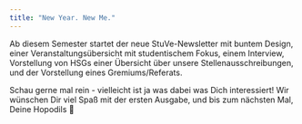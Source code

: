 ```yaml
---
title: "New Year. New Me."
---
```

Ab diesem Semester startet der neue StuVe-Newsletter mit buntem Design, einer Veranstaltungsübersicht mit studentischem Fokus, einem Interview, Vorstellung von HSGs einer Übersicht über unsere Stellenausschreibungen, und der Vorstellung eines Gremiums/Referats.

Schau gerne mal rein - vielleicht ist ja was dabei was Dich interessiert! Wir wünschen Dir viel Spaß mit der ersten Ausgabe, und bis zum nächsten Mal, Deine Hopodils 🐊